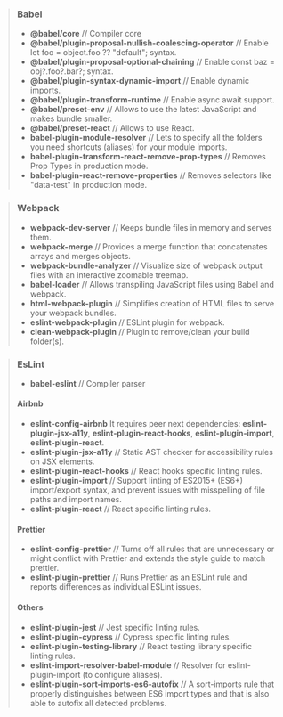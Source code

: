 > ### Babel
>
> - **@babel/core** // Compiler core
> - **@babel/plugin-proposal-nullish-coalescing-operator** // Enable let foo = object.foo ?? "default"; syntax.
> - **@babel/plugin-proposal-optional-chaining** // Enable const baz = obj?.foo?.bar?; syntax.
> - **@babel/plugin-syntax-dynamic-import** // Enable dynamic imports.
> - **@babel/plugin-transform-runtime** // Enable async await support.
> - **@babel/preset-env** // Allows to use the latest JavaScript and makes bundle smaller.
> - **@babel/preset-react** // Allows to use React.
> - **babel-plugin-module-resolver** // Lets to specify all the folders you need shortcuts (aliases) for your module imports.
> - **babel-plugin-transform-react-remove-prop-types** // Removes Prop Types in production mode.
> - **babel-plugin-react-remove-properties** // Removes selectors like "data-test" in production mode.

> ### Webpack
>
> - **webpack-dev-server** // Keeps bundle files in memory and serves them.
> - **webpack-merge** // Provides a merge function that concatenates arrays and merges objects.
> - **webpack-bundle-analyzer** // Visualize size of webpack output files with an interactive zoomable treemap.
> - **babel-loader** // Allows transpiling JavaScript files using Babel and webpack.
> - **html-webpack-plugin** // Simplifies creation of HTML files to serve your webpack bundles.
> - **eslint-webpack-plugin** // ESLint plugin for webpack.
> - **clean-webpack-plugin** // Plugin to remove/clean your build folder(s).

> ### EsLint
>
> - **babel-eslint** // Compiler parser
>
> #### Airbnb
>
> - **eslint-config-airbnb**
>   It requires peer next dependencies: **eslint-plugin-jsx-a11y**, **eslint-plugin-react-hooks**, **eslint-plugin-import**, **eslint-plugin-react**.
> - **eslint-plugin-jsx-a11y** // Static AST checker for accessibility rules on JSX elements.
> - **eslint-plugin-react-hooks** // React hooks specific linting rules.
> - **eslint-plugin-import** // Support linting of ES2015+ (ES6+) import/export syntax, and prevent issues with misspelling of file paths and import names.
> - **eslint-plugin-react** // React specific linting rules.
>
> #### Prettier
>
> - **eslint-config-prettier** // Turns off all rules that are unnecessary or might conflict with Prettier and extends the style guide to match prettier.
> - **eslint-plugin-prettier** // Runs Prettier as an ESLint rule and reports differences as individual ESLint issues.
>
> #### Others
>
> - **eslint-plugin-jest** // Jest specific linting rules.
> - **eslint-plugin-cypress** // Cypress specific linting rules.
> - **eslint-plugin-testing-library** // React testing library specific linting rules.
> - **eslint-import-resolver-babel-module** // Resolver for eslint-plugin-import (to configure aliases).
> - **eslint-plugin-sort-imports-es6-autofix** // A sort-imports rule that properly distinguishes between ES6 import types and that is also able to autofix all detected problems.
